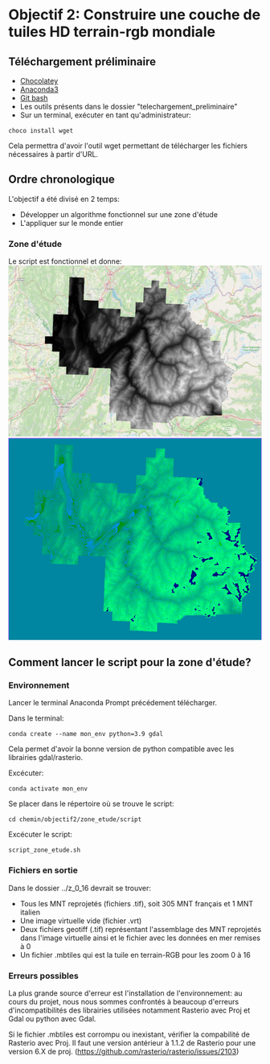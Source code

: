 # Objectif 2: Construire une couche de tuiles HD terrain-rgb mondiale
## Téléchargement préliminaire
* [Chocolatey](https://chocolatey.org/install#individual)
* [Anaconda3](https://www.anaconda.com/download)
* [Git bash](https://gitforwindows.org/)
* Les outils présents dans le dossier "telechargement_preliminaire"
* Sur un terminal, exécuter en tant qu'administrateur:

```
choco install wget
```
Cela permettra d'avoir l'outil wget permettant de télécharger les fichiers nécessaires à partir d'URL.

## Ordre chronologique
L'objectif a été divisé en 2 temps: 
* Développer un algorithme fonctionnel sur une zone d'étude
* L'appliquer sur le monde entier

### Zone d'étude
Le script est fonctionnel et donne: 
![Niveau mer 0](./img/MNT_zone_etude_niveau_mer_0.PNG)
![Mbtiles](./img/mbtiles.PNG)

## Comment lancer le script pour la zone d'étude?

### Environnement 
Lancer le terminal Anaconda Prompt précédement télécharger.

Dans le terminal: 
```
conda create --name mon_env python=3.9 gdal
```
Cela permet d'avoir la bonne version de python compatible avec les librairies gdal/rasterio.

Excécuter:
```
conda activate mon_env 
```
Se placer dans le répertoire où se trouve le script:
```
cd chemin/objectif2/zone_etude/script
```
Excécuter le script:
```
script_zone_etude.sh
```

### Fichiers en sortie
Dans le dossier ../z_0_16 devrait se trouver:
* Tous les MNT reprojetés (fichiers .tif), soit 305 MNT français et 1 MNT italien
* Une image virtuelle vide (fichier .vrt)
* Deux fichiers geotiff (.tif) représentant l'assemblage des MNT reprojetés dans l'image virtuelle ainsi et le fichier avec les données en mer remises à 0
* Un fichier .mbtiles qui est la tuile en terrain-RGB pour les zoom 0 à 16

### Erreurs possibles
La plus grande source d'erreur est l'installation de l'environnement: au cours du projet, nous nous sommes confrontés à beaucoup d'erreurs d'incompatibilités des librairies utilisées notamment Rasterio avec Proj et Gdal ou python avec Gdal.

Si le fichier .mbtiles est corrompu ou inexistant, vérifier la compabilité de Rasterio avec Proj. Il faut une version antérieur à 1.1.2 de Rasterio pour une version 6.X de proj. (https://github.com/rasterio/rasterio/issues/2103)
